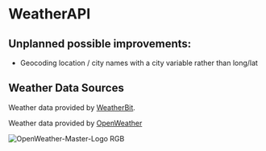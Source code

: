 # WeatherAPI

## Unplanned possible improvements:

- Geocoding location / city names with a city variable rather than long/lat


## Weather Data Sources

Weather data provided by [WeatherBit](Weatherbit.io).

Weather data provided by [OpenWeather](https://openweathermap.org/)

![OpenWeather-Master-Logo RGB](https://github.com/BenSisk/WeatherAPI/assets/43730029/02401a9a-d255-46c7-a16e-6508caca7fd9)
